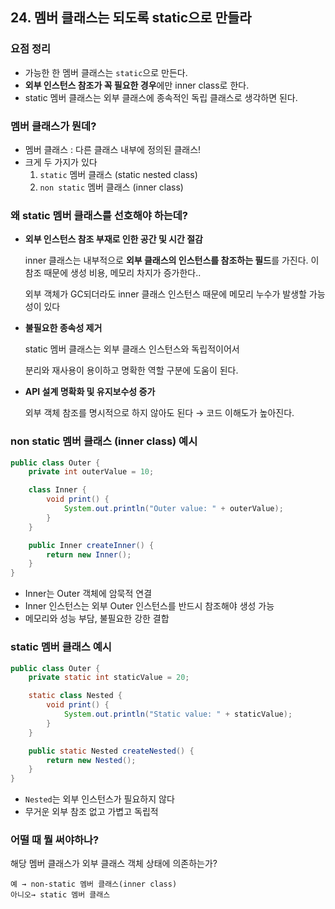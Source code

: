 ## 24. 멤버 클래스는 되도록 static으로 만들라

### 요점 정리

- 가능한 한 멤버 클래스는 `static`으로 만든다.
- **외부 인스턴스 참조가 꼭 필요한 경우**에만 inner class로 한다.
- static 멤버 클래스는 외부 클래스에 종속적인 독립 클래스로 생각하면 된다.

### 멤버 클래스가 뭔데?

- 멤버 클래스 : 다른 클래스 내부에 정의된 클래스!
- 크게 두 가지가 있다
    1. `static` 멤버 클래스 (static nested class)
    2. `non static` 멤버 클래스 (inner class)

### 왜 static 멤버 클래스를 선호해야 하는데?

- **외부 인스턴스 참조 부재로 인한 공간 및 시간 절감**

  inner 클래스는 내부적으로 **외부 클래스의 인스턴스를 참조하는 필드**를 가진다. 이 참조 때문에 생성 비용, 메모리 차지가 증가한다..

  외부 객체가 GC되더라도 inner 클래스 인스턴스 때문에 메모리 누수가 발생할 가능성이 있다

- **불필요한 종속성 제거**

  static 멤버 클래스는 외부 클래스 인스턴스와 독립적이어서

  분리와 재사용이 용이하고 명확한 역할 구분에 도움이 된다.

- **API 설계 명확화 및 유지보수성 증가**

  외부 객체 참조를 명시적으로 하지 않아도 된다 → 코드 이해도가 높아진다.


### non static 멤버 클래스 (inner class) 예시

```java
public class Outer {
    private int outerValue = 10;

    class Inner {
        void print() {
            System.out.println("Outer value: " + outerValue);
        }
    }

    public Inner createInner() {
        return new Inner();
    }
}
```

- Inner는 Outer 객체에 암묵적 연결
- Inner 인스턴스는 외부 Outer 인스턴스를 반드시 참조해야 생성 가능
- 메모리와 성능 부담, 불필요한 강한 결합

### static 멤버 클래스 예시

```java
public class Outer {
    private static int staticValue = 20;

    static class Nested {
        void print() {
            System.out.println("Static value: " + staticValue);
        }
    }

    public static Nested createNested() {
        return new Nested();
    }
}
```

- `Nested`는 외부 인스턴스가 필요하지 않다
- 무거운 외부 참조 없고 가볍고 독립적

### 어떨 때 뭘 써야하나?

해당 멤버 클래스가 외부 클래스 객체 상태에 의존하는가?

    예 → non-static 멤버 클래스(inner class)
    아니오→ static 멤버 클래스